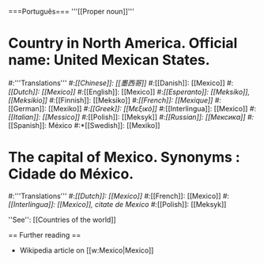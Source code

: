 ===Português===
'''[[Proper noun]]'''

# Country in North America. Official name: United Mexican States.
#:'''Translations'''
#:*[[Chinese]]: [[墨西哥]]
#:*[[Danish]]: [[Mexico]]
#:*[[Dutch]]: [[Mexico]]
#:*[[English]]: [[Mexico]]
#:*[[Esperanto]]: [[Meksiko]], [[Meksikio]]
#:*[[Finnish]]: [[Meksiko]]
#:*[[French]]: [[Mexique]]
#:*[[German]]: [[Mexiko]]
#:*[[Greek]]: [[Μεξικό]]
#:*[[Interlingua]]: [[Mexico]]
#:*[[Italian]]: [[Messico]]
#:*[[Polish]]: [[Meksyk]]
#:*[[Russian]]: [[Мексика]]
#:*[[Spanish]]: México
#:*[[Swedish]]: [[Mexiko]]
# The capital of Mexico. Synonyms : Cidade do México.
#:'''Translations'''
#:*[[Dutch]]: [[Mexico]]
#:*[[French]]: [[Mexico]]
#:*[[Interlingua]]: [[Mexico]], citate de Mexico
#:*[[Polish]]: [[Meksyk]]

''See'': [[Countries of the world]]

== Further reading ==

* Wikipedia article on [[w:Mexico|Mexico]]